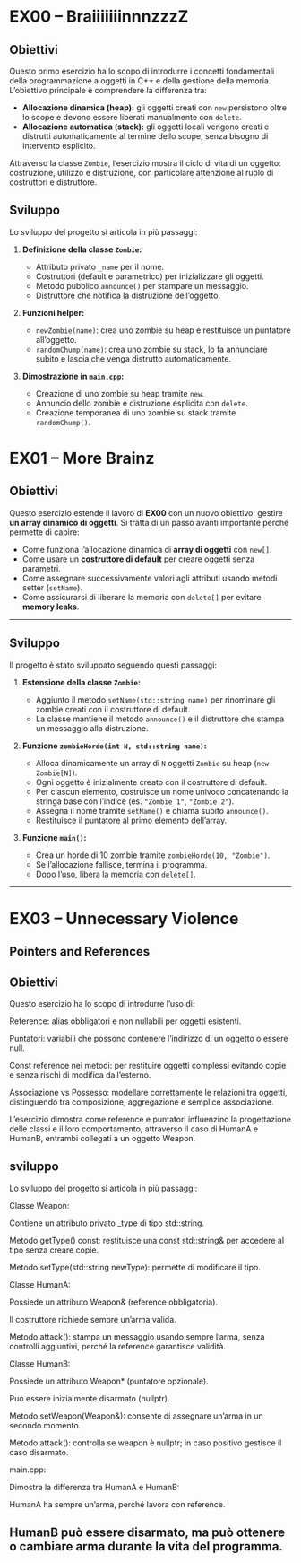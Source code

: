 # EX00 – BraiiiiiiinnnzzzZ

## Obiettivi
Questo primo esercizio ha lo scopo di introdurre i concetti
fondamentali della programmazione a oggetti in C++ e della gestione
della memoria.
L’obiettivo principale è comprendere la differenza tra:
- **Allocazione dinamica (heap):** gli oggetti creati con `new`
  persistono oltre lo scope e devono essere liberati manualmente
  con `delete`.
- **Allocazione automatica (stack):** gli oggetti locali vengono
  creati e distrutti automaticamente al termine dello scope, senza
  bisogno di intervento esplicito.

Attraverso la classe `Zombie`, l’esercizio mostra il ciclo di vita
di un oggetto: costruzione, utilizzo e distruzione, con particolare
attenzione al ruolo di costruttori e distruttore.

## Sviluppo
Lo sviluppo del progetto si articola in più passaggi:

1. **Definizione della classe `Zombie`:**
   - Attributo privato `_name` per il nome.
   - Costruttori (default e parametrico) per inizializzare gli oggetti.
   - Metodo pubblico `announce()` per stampare un messaggio.
   - Distruttore che notifica la distruzione dell’oggetto.

2. **Funzioni helper:**
   - `newZombie(name)`: crea uno zombie su heap e restituisce un
     puntatore all’oggetto.
   - `randomChump(name)`: crea uno zombie su stack, lo fa annunciare
     subito e lascia che venga distrutto automaticamente.

3. **Dimostrazione in `main.cpp`:**
   - Creazione di uno zombie su heap tramite `new`.
   - Annuncio dello zombie e distruzione esplicita con `delete`.
   - Creazione temporanea di uno zombie su stack tramite
     `randomChump()`.


# EX01 – More Brainz

## Obiettivi
Questo esercizio estende il lavoro di **EX00** con un nuovo obiettivo:
gestire **un array dinamico di oggetti**.
Si tratta di un passo avanti importante perché permette di capire:
- Come funziona l’allocazione dinamica di **array di oggetti** con `new[]`.
- Come usare un **costruttore di default** per creare oggetti senza
parametri.
- Come assegnare successivamente valori agli attributi usando metodi
setter (`setName`).
- Come assicurarsi di liberare la memoria con `delete[]` per evitare
**memory leaks**.

---

## Sviluppo
Il progetto è stato sviluppato seguendo questi passaggi:

1. **Estensione della classe `Zombie`:**
   - Aggiunto il metodo `setName(std::string name)` per rinominare
     gli zombie creati con il costruttore di default.
   - La classe mantiene il metodo `announce()` e il distruttore che
     stampa un messaggio alla distruzione.

2. **Funzione `zombieHorde(int N, std::string name)`:**
   - Alloca dinamicamente un array di `N` oggetti `Zombie` su heap
     (`new Zombie[N]`).
   - Ogni oggetto è inizialmente creato con il costruttore di default.
   - Per ciascun elemento, costruisce un nome univoco concatenando
     la stringa base con l’indice (es. `"Zombie 1"`, `"Zombie 2"`).
   - Assegna il nome tramite `setName()` e chiama subito `announce()`.
   - Restituisce il puntatore al primo elemento dell’array.

3. **Funzione `main()`:**
   - Crea un horde di 10 zombie tramite `zombieHorde(10, "Zombie")`.
   - Se l’allocazione fallisce, termina il programma.
   - Dopo l’uso, libera la memoria con `delete[]`.

---
# EX03 – Unnecessary Violence 
## Pointers and References

## Obiettivi

Questo esercizio ha lo scopo di introdurre l’uso di:

Reference: alias obbligatori e non nullabili per oggetti esistenti.

Puntatori: variabili che possono contenere l’indirizzo di un oggetto o
essere null.

Const reference nei metodi: per restituire oggetti complessi evitando
copie e senza rischi di modifica dall’esterno.

Associazione vs Possesso: modellare correttamente le relazioni tra
oggetti, distinguendo tra composizione, aggregazione e semplice associazione.

L’esercizio dimostra come reference e puntatori influenzino la progettazione
delle classi e il loro comportamento, attraverso il caso di HumanA e
HumanB, entrambi collegati a un oggetto Weapon.

## sviluppo
 Lo sviluppo del progetto si articola in più passaggi:

Classe Weapon:

Contiene un attributo privato _type di tipo std::string.

Metodo getType() const: restituisce una const std::string& per
accedere al tipo senza creare copie.

Metodo setType(std::string newType): permette di modificare il tipo.

Classe HumanA:

Possiede un attributo Weapon& (reference obbligatoria).

Il costruttore richiede sempre un’arma valida.

Metodo attack(): stampa un messaggio usando sempre l’arma,
senza controlli aggiuntivi, perché la reference garantisce validità.

Classe HumanB:

Possiede un attributo Weapon* (puntatore opzionale).

Può essere inizialmente disarmato (nullptr).

Metodo setWeapon(Weapon&): consente di assegnare un’arma in un
secondo momento.

Metodo attack(): controlla se weapon è nullptr; in caso
positivo gestisce il caso disarmato.

main.cpp:

Dimostra la differenza tra HumanA e HumanB:

HumanA ha sempre un’arma, perché lavora con reference.

HumanB può essere disarmato, ma può ottenere o cambiare arma
durante la vita del programma.
---

